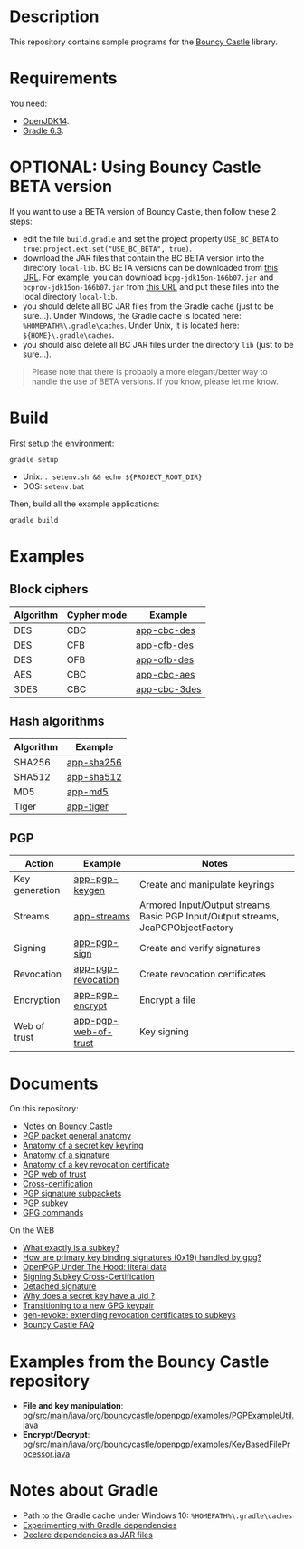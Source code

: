 # Description

This repository contains sample programs for the [Bouncy Castle](https://www.bouncycastle.org) library.

# Requirements

You need:
* [OpenJDK14](doc/java-version.md).
* [Gradle 6.3](doc/gradle-version.md).

# OPTIONAL: Using Bouncy Castle BETA version

If you want to use a BETA version of Bouncy Castle, then follow these 2 steps:

* edit the file `build.gradle` and set the project property `USE_BC_BETA` to `true`: `project.ext.set("USE_BC_BETA", true)`.
* download the JAR files that contain the BC BETA version into the directory `local-lib`.
  BC BETA versions can be downloaded from [this URL](https://downloads.bouncycastle.org/betas/).
  For example, you can download `bcpg-jdk15on-166b07.jar` and `bcprov-jdk15on-166b07.jar` from [this URL](https://downloads.bouncycastle.org/betas/)
  and put these files into the local directory `local-lib`.
* you should delete all BC JAR files from the Gradle cache (just to be sure...).
  Under Windows, the Gradle cache is located here: `%HOMEPATH%\.gradle\caches`.
  Under Unix, it is located here: `${HOME}\.gradle\caches`.
* you should also delete all BC JAR files under the directory `lib` (just to be sure...).

> Please note that there is probably a more elegant/better way to handle the use of BETA versions.
> If you know, please let me know.

# Build

First setup the environment:

    gradle setup
    
* Unix: `. setenv.sh && echo ${PROJECT_ROOT_DIR}`
* DOS: `setenv.bat`
    
Then, build all the example applications:

    gradle build
    
# Examples

## Block ciphers

| Algorithm | Cypher mode | Example                      |
|-----------|-------------|------------------------------|
| DES       | CBC         | [app-cbc-des](app-cbc-des)   |
| DES       | CFB         | [app-cfb-des](app-cfb-des)   |
| DES       | OFB         | [app-ofb-des](app-ofb-des)   |
| AES       | CBC         | [app-cbc-aes](app-cbc-aes)   |
| 3DES      | CBC         | [app-cbc-3des](app-cbc-3des) |

## Hash algorithms

| Algorithm | Example                      |
|-----------|------------------------------|
| SHA256    | [app-sha256](app-sha256)     |
| SHA512    | [app-sha512](app-sha512)     |
| MD5       | [app-md5](app-md5)           |
| Tiger     | [app-tiger](app-tiger)       |

## PGP

| Action               | Example                                        | Notes                                                                              |
|----------------------|------------------------------------------------|------------------------------------------------------------------------------------|
| Key generation       | [app-pgp-keygen](app-pgp-keygen)               | Create and manipulate keyrings                                                     |
| Streams              | [app-streams](app-streams)                     | Armored Input/Output streams, Basic PGP Input/Output streams, JcaPGPObjectFactory  |
| Signing              | [app-pgp-sign](app-pgp-sign)                   | Create and verify signatures                                                       |
| Revocation           | [app-pgp-revocation](app-pgp-revocation)       | Create revocation certificates                                                     |
| Encryption           | [app-pgp-encrypt](app-pgp-encrypt)             | Encrypt a file                                                                     |
| Web of trust         | [app-pgp-web-of-trust](app-pgp-web-of-trust)   | Key signing                                                                        |

# Documents

On this repository:

* [Notes on Bouncy Castle](doc/bouncy-castle-notes.md)
* [PGP packet general anatomy](doc/pgp-packet.md)
* [Anatomy of a secret key keyring](doc/pgp-packets-secret-keyring.md)
* [Anatomy of a signature](doc/pgp-packets-signature.md)
* [Anatomy of a key revocation certificate](doc/pgp-packets-revocation.md)
* [PGP web of trust](doc/pgp-web-of-trust.md)
* [Cross-certification](doc/cross-certify.md)
* [PGP signature subpackets](doc/pgp-sig-subpacket.md)
* [PGP subkey](doc/pgp-subkey.md)
* [GPG commands](doc/gpg.md)

On the WEB

* [What exactly is a subkey?](https://security.stackexchange.com/questions/76940/what-exactly-is-a-subkey)
* [How are primary key binding signatures (0x19) handled by gpg?](https://lists.gnupg.org/pipermail/gnupg-users/2014-May/049794.html)
* [OpenPGP Under The Hood: literal data](https://under-the-hood.sequoia-pgp.org/literal-data/)
* [Signing Subkey Cross-Certification](https://gnupg.org/faq/subkey-cross-certify.html)
* [Detached signature](https://subversivebytes.wordpress.com/2013/12/10/pgp-cryptography-with-the-legion-of-the-bouncy-castle-part-5/)
* [Why does a secret key have a <ultimate> uid ?](https://unix.stackexchange.com/questions/407062/gpg-list-keys-command-outputs-uid-unknown-after-importing-private-key-onto)
* [Transitioning to a new GPG keypair](https://www.alessandromenti.it/blog/2017/01/transitioning-new-gpg-keypair.html)
* [gen-revoke: extending revocation certificates to subkeys](https://blogs.gentoo.org/mgorny/2019/02/20/gen-revoke-extending-revocation-certificates-to-subkeys/)
* [Bouncy Castle FAQ](http://www.bouncycastle.org/wiki/display/JA1/PGP+Questions)

# Examples from the Bouncy Castle repository

* **File and key manipulation**: [pg/src/main/java/org/bouncycastle/openpgp/examples/PGPExampleUtil.java](https://github.com/bcgit/bc-java/blob/master/pg/src/main/java/org/bouncycastle/openpgp/examples/PGPExampleUtil.java)
* **Encrypt/Decrypt**: [pg/src/main/java/org/bouncycastle/openpgp/examples/KeyBasedFileProcessor.java](https://github.com/bcgit/bc-java/blob/master/pg/src/main/java/org/bouncycastle/openpgp/examples/KeyBasedFileProcessor.java)

# Notes about Gradle

* Path to the Gradle cache under Windows 10: `%HOMEPATH%\.gradle\caches`
* [Experimenting with Gradle dependencies](https://alexfu.github.io/android/2017/11/07/experimenting-with-gradle-dependencies.html)
* [Declare dependencies as JAR files](https://docs.gradle.org/current/dsl/org.gradle.api.artifacts.dsl.DependencyHandler.html)

